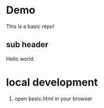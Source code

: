 # Demo 

This is a basic repo!

## sub header

Hello world.

# local development 
1. open basic.html in your browser
